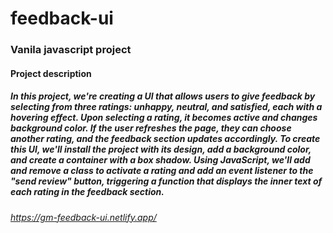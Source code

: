 # feedback-ui

### Vanila javascript project

#### Project description

##### In this project, we're creating a UI that allows users to give feedback by selecting from three ratings: unhappy, neutral, and satisfied, each with a hovering effect. Upon selecting a rating, it becomes active and changes background color. If the user refreshes the page, they can choose another rating, and the feedback section updates accordingly. To create this UI, we'll install the project with its design, add a background color, and create a container with a box shadow. Using JavaScript, we'll add and remove a class to activate a rating and add an event listener to the "send review" button, triggering a function that displays the inner text of each rating in the feedback section.

###### https://gm-feedback-ui.netlify.app/
